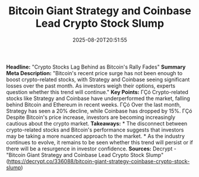 ﻿---
title: "Bitcoin Giant Strategy and Coinbase Lead Crypto Stock Slump"
date: "2025-08-20T20:51:55"
category: "Markets"
summary: ""
slug: "bitcoin giant strategy and coinbase lead crypto stock slump"
source_urls:
  - "https://decrypt.co/336088/bitcoin-giant-strategy-coinbase-crypto-stock-slump"
seo:
  title: "Bitcoin Giant Strategy and Coinbase Lead Crypto Stock Slump | Hash n Hedge"
  description: ""
  keywords: ["news", "markets", "brief"]
---
**Headline:** "Crypto Stocks Lag Behind as Bitcoin's Rally Fades"  **Summary Meta Description:** "Bitcoin's recent price surge has not been enough to boost crypto-related stocks, with Strategy and Coinbase seeing significant losses over the past month. As investors weigh their options, experts question whether this trend will continue."  **Key Points:**  ΓÇó Crypto-related stocks like Strategy and Coinbase have underperformed the market, falling behind Bitcoin and Ethereum in recent weeks. ΓÇó Over the last month, Strategy has seen a 20% decline, while Coinbase has dropped by 15%. ΓÇó Despite Bitcoin's price increase, investors are becoming increasingly cautious about the crypto market.  **Takeaways:**  * The disconnect between crypto-related stocks and Bitcoin's performance suggests that investors may be taking a more nuanced approach to the market. * As the industry continues to evolve, it remains to be seen whether this trend will persist or if there will be a resurgence in investor confidence.  **Sources:**  Decrypt - "Bitcoin Giant Strategy and Coinbase Lead Crypto Stock Slump" (https://decrypt.co/336088/bitcoin-giant-strategy-coinbase-crypto-stock-slump) 
